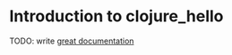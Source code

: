 # Introduction to clojure_hello

TODO: write [great documentation](http://jacobian.org/writing/what-to-write/)
